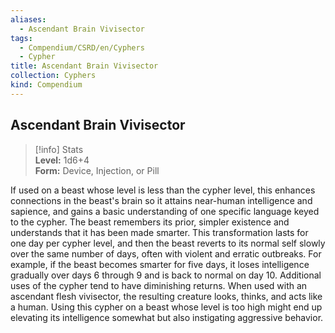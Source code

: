 ```yaml
---
aliases:
  - Ascendant Brain Vivisector
tags:
  - Compendium/CSRD/en/Cyphers
  - Cypher
title: Ascendant Brain Vivisector
collection: Cyphers
kind: Compendium
---
```

## Ascendant Brain Vivisector  
>[!info] Stats  
> **Level:** 1d6+4  
> **Form:** Device, Injection, or Pill
  
If used on a beast whose level is less than the cypher level, this enhances connections in the beast's brain so it attains near-human intelligence and sapience, and gains a basic understanding of one specific language keyed to the cypher. The beast remembers its prior, simpler existence and understands that it has been made smarter. This transformation lasts for one day per cypher level, and then the beast reverts to its normal self slowly over the same number of days, often with violent and erratic outbreaks. For example, if the beast becomes smarter for five days, it loses intelligence gradually over days 6 through 9 and is back to normal on day 10. Additional uses of the cypher tend to have diminishing returns. When used with an ascendant flesh vivisector, the resulting creature looks, thinks, and acts like a human. Using this cypher on a beast whose level is too high might end up elevating its intelligence somewhat but also instigating aggressive behavior.